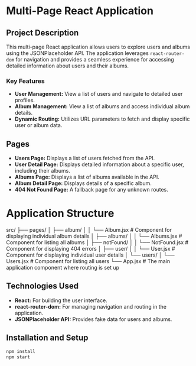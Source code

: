 # Multi-Page React Application

## Project Description

This multi-page React application allows users to explore users and albums using the JSONPlaceholder API. The application leverages `react-router-dom` for navigation and provides a seamless experience for accessing detailed information about users and their albums.

### Key Features

- **User Management:** View a list of users and navigate to detailed user profiles.
- **Album Management:** View a list of albums and access individual album details.
- **Dynamic Routing:** Utilizes URL parameters to fetch and display specific user or album data.

## Pages

- **Users Page:** Displays a list of users fetched from the API.
- **User Detail Page:** Displays detailed information about a specific user, including their albums.
- **Albums Page:** Displays a list of albums available in the API.
- **Album Detail Page:** Displays details of a specific album.
- **404 Not Found Page:** A fallback page for any unknown routes.

# Application Structure

src/
├── pages/
│   ├── album/
│   │   └── Album.jsx       # Component for displaying individual album details
│   ├── albums/
│   │   └── Albums.jsx      # Component for listing all albums
│   ├── notFound/
│   │   └── NotFound.jsx    # Component for displaying 404 errors
│   ├── user/
│   │   └── User.jsx        # Component for displaying individual user details
│   └── users/
│       └── Users.jsx       # Component for listing all users
└── App.jsx                 # The main application component where routing is set up


## Technologies Used

- **React:** For building the user interface.
- **react-router-dom:** For managing navigation and routing in the application.
- **JSONPlaceholder API:** Provides fake data for users and albums.

## Installation and Setup
   ```bash
  npm install
  npm start
